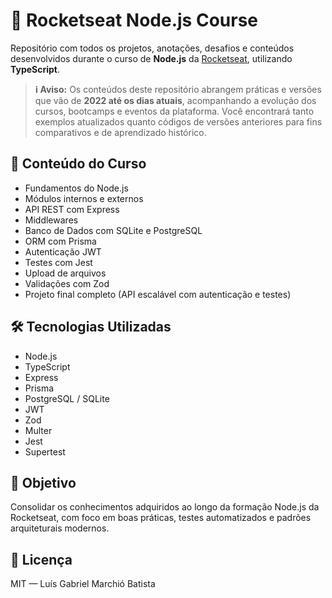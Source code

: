 # 🚀 Rocketseat Node.js Course

Repositório com todos os projetos, anotações, desafios e conteúdos desenvolvidos durante o curso de **Node.js** da [Rocketseat](https://rocketseat.com.br), utilizando **TypeScript**.

> **ℹ️ Aviso:** Os conteúdos deste repositório abrangem práticas e versões que vão de **2022 até os dias atuais**, acompanhando a evolução dos cursos, bootcamps e eventos da plataforma. Você encontrará tanto exemplos atualizados quanto códigos de versões anteriores para fins comparativos e de aprendizado histórico.

## 🧠 Conteúdo do Curso

- Fundamentos do Node.js
- Módulos internos e externos
- API REST com Express
- Middlewares
- Banco de Dados com SQLite e PostgreSQL
- ORM com Prisma
- Autenticação JWT
- Testes com Jest
- Upload de arquivos
- Validações com Zod
- Projeto final completo (API escalável com autenticação e testes)

## 🛠️ Tecnologias Utilizadas

- Node.js
- TypeScript
- Express
- Prisma
- PostgreSQL / SQLite
- JWT
- Zod
- Multer
- Jest
- Supertest

## 🎯 Objetivo

Consolidar os conhecimentos adquiridos ao longo da formação Node.js da Rocketseat, com foco em boas práticas, testes automatizados e padrões arquiteturais modernos.

## 📄 Licença

MIT — Luís Gabriel Marchió Batista
